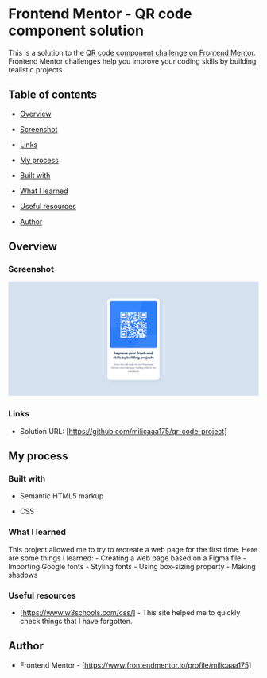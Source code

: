 # Frontend Mentor - QR code component solution

  

This is a solution to the [QR code component challenge on Frontend Mentor](https://www.frontendmentor.io/challenges/qr-code-component-iux_sIO_H). Frontend Mentor challenges help you improve your coding skills by building realistic projects.

## Table of contents

- [Overview](#overview)

- [Screenshot](#screenshot)

- [Links](#links)

- [My process](#my-process)

- [Built with](#built-with)

- [What I learned](#what-i-learned)

- [Useful resources](#useful-resources)

- [Author](#author)

## Overview

### Screenshot

![Screenshot](./images/screenshot.png)

### Links

- Solution URL: [https://github.com/milicaaa175/qr-code-project]

## My process

### Built with

-  Semantic HTML5 markup

- CSS

### What I learned

This project allowed me to try to recreate a web page for the first time. Here are some things I learned:
	- Creating a web page based on a Figma file 
	- Importing Google fonts
	- Styling fonts
	- Using box-sizing property
	- Making shadows
	
### Useful resources

- [https://www.w3schools.com/css/] - This site helped me to quickly check things that I have forgotten.

## Author

- Frontend Mentor - [https://www.frontendmentor.io/profile/milicaaa175]